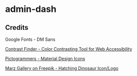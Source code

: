 # admin-dash

## Credits

Google Fonts - DM Sans

[Contrast Finder - Color Contrasting Tool for Web Accessibility](https://app.contrast-finder.org/?lang=en)

[Pictogrammers - Material Design Icons](https://pictogrammers.com/library/mdi/)

[Marz Gallery on Freepik - Hatching Dinosaur Icon/Logo](https://www.freepik.com/icon/hatch_8451948#fromView=search&term=dinosaur+svg&track=ais&page=1&position=2&uuid=cddce5da-32b5-4f2f-aaf8-3d351996099b)